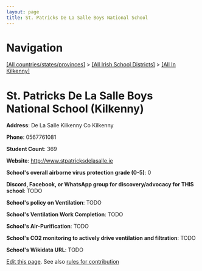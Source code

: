 ```yaml
---
layout: page
title: St. Patricks De La Salle Boys National School
---
```

# Navigation

[[All countries/states/provinces]](../../..) > [[All Irish School Districts]](../..) > [[All In Kilkenny]](..)

# St. Patricks De La Salle Boys National School (Kilkenny)

**Address**: De La Salle Kilkenny Co Kilkenny

**Phone**: 0567761081

**Student Count**: 369

**Website**: <http://www.stpatricksdelasalle.ie>

**School's overall airborne virus protection grade (0-5)**: 0

**Discord, Facebook, or WhatsApp group for discovery/advocacy for THIS school**: TODO

**School's policy on Ventilation**: TODO

**School's Ventilation Work Completion**: TODO

**School's Air-Purification**: TODO

**School's CO2 monitoring to actively drive ventilation and filtration**: TODO

**School's Wikidata URL**: TODO


[Edit this page](https://github.com/ventilate-schools/Ireland/edit/main/./Kilkenny/St._Patricks_De_La_Salle_Boys_National_School.md). See also [rules for contribution](../../../contribution-rules/)